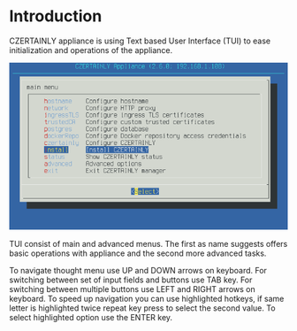 # Introduction

CZERTAINLY appliance is using Text based User Interface (TUI) to ease
initialization and operations of the appliance.

![CZERTAINLY TUI](../../../../assets/CZERTAINLY-TUI.png)

TUI consist of main and advanced menus. The first as name suggests
offers basic operations with appliance and the second more advanced
tasks.

To navigate thought menu use UP and DOWN arrows on keyboard. For
switching between set of input fields and buttons use TAB key. For
switching between multiple buttons use LEFT and RIGHT arrows on
keyboard. To speed up navigation you can use highlighted hotkeys, if
same letter is highlighted twice repeat key press to select the second
value. To select highlighted option use the ENTER key.

